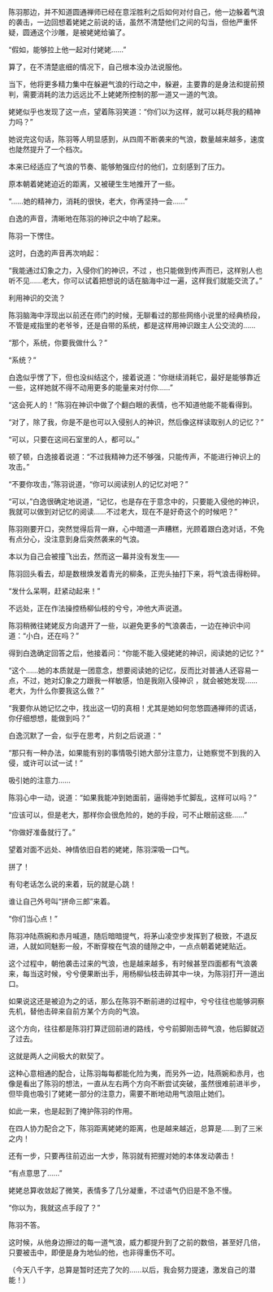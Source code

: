 陈羽那边，并不知道圆通禅师已经在意淫胜利之后如何对付自己，他一边躲着气浪的袭击，一边回想着姥姥之前说的话，虽然不清楚他们之间的勾当，但他严重怀疑，圆通这个沙雕，是被姥姥给骗了。

“假如，能够拉上他一起对付姥姥……”

算了，在不清楚底细的情况下，自己根本没办法说服他。

当下，他将更多精力集中在躲避气浪的行动之中，躲避，主要靠的是身法和提前预判，需要消耗的法力远远比不上姥姥所控制的那一道又一道的气浪。

姥姥似乎也发现了这一点，望着陈羽笑道：“你们以为这样，就可以耗尽我的精神力吗？”

她说完这句话，陈羽等人明显感到，从四周不断袭来的气浪，数量越来越多，速度也陡然提升了一个档次。

本来已经适应了气浪的节奏、能够勉强应付的他们，立刻感到了压力。

原本朝着姥姥迫近的距离，又被硬生生地推开了一些。

“……她的精神力，消耗的很快，老大，你再坚持一会……”

白逸的声音，清晰地在陈羽的神识之中响了起来。

陈羽一下愣住。

这时，白逸的声音再次响起：

“我能通过幻象之力，入侵你们的神识，不过 ，也只能做到传声而已，这样别人也听不见……老大，你可以试着把想说的话在脑海中过一遍，这样我们就能交流了。”

利用神识的交流？

陈羽脑海中浮现出以前还在师门的时候，无聊看过的那些网络小说里的经典桥段，不管是戒指里的老爷爷，还是自带的系统，都是这样用神识跟主人公交流的……

“那个，系统，你要我做什么？”

“系统？”

白逸似乎愣了下，但也没纠结这个，接着说道：“你继续消耗它，最好是能够靠近一些，这样她就不得不动用更多的能量来对付你……”

“这会死人的！”陈羽在神识中做了个翻白眼的表情，也不知道他能不能看得到。

“对了，除了我，你是不是也可以入侵别人的神识，然后像这样读取别人的记忆？”

“可以，只要在这间石室里的人，都可以。”

顿了顿，白逸接着说道：“不过我精神力还不够强，只能传声，不能进行神识上的攻击。”

“不要你攻击，”陈羽说道，“你可以阅读别人的记忆对吧？”

“可以，”白逸很确定地说道，“记忆，也是存在于意念中的，只要能入侵他的神识，我就可以做到对记忆的阅读……不过老大，现在不是好奇这个的时候吧？”

陈羽刚要开口，突然觉得后背一麻，心中暗道一声糟糕，光顾着跟白逸对话，不免有点分心，没注意到身后突然袭来的气浪。

本以为自己会被撞飞出去，然而这一幕并没有发生——

陈羽回头看去，却是数根焕发着青光的柳条，正兜头抽打下来，将气浪击得粉碎。

“发什么呆啊，赶紧动起来！”

不远处，正在作法操控杨柳仙枝的兮兮，冲他大声说道。

陈羽稍微往姥姥反方向退开了一些，以避免更多的气浪袭击，一边在神识中问道：“小白，还在吗？”

得到白逸确定回答之后，他接着问：“你能不能入侵姥姥的神识，阅读她的记忆？”

“这个……她的本质就是一团意念，想要阅读她的记忆，反而比对普通人还容易一点，不过，她对幻象之力跟我一样敏感，怕是我刚入侵神识 ，就会被她发现……老大，为什么你要我这么做？”

“我要你从她记忆之中，找出这一切的真相！尤其是她如何忽悠圆通禅师的谎话，你仔细想想，能做到吗？”

白逸沉默了一会，似乎在思考，片刻之后说道：“

“那只有一种办法，如果能有别的事情吸引她大部分注意力，让她察觉不到我的入侵，或许可以试一试！”

吸引她的注意力……

陈羽心中一动，说道：“如果我能冲到她面前，逼得她手忙脚乱，这样可以吗？”

“应该可以，但是老大，那样你会很危险的，她的手段，可不止眼前这些……”

“你做好准备就行了。”

望着对面不远处、神情依旧自若的姥姥，陈羽深吸一口气。

拼了！

有句老话怎么说的来着，玩的就是心跳！

谁让自己外号叫“拼命三郎”来着。

“你们当心点！”

陈羽冲陆燕婉和赤月喊道，随后暗暗提气，将茅山凌空步发挥到了极致，不退反进，人就如同魅影一般，不断穿梭在气浪的缝隙之中，一点点朝着姥姥贴近。

这个过程中，朝他袭击过来的气浪，也是越来越多，有时候甚至四面都有气浪袭来，每当这时候，兮兮便果断出手，用杨柳仙枝击碎其中一块，为陈羽打开一道出口。

如果说这还是被迫为之的话，那么在陈羽不断前进的过程中，兮兮往往也能够洞察先机，替他击碎来自前方某个方向的气浪。

这个方向，往往都是陈羽打算迂回前进的路线，兮兮前脚刚击碎气浪，他后脚就迈了过去。

这就是两人之间极大的默契了。

这种心意相通的配合，让陈羽每每都能化险为夷，而另外一边，陆燕婉和赤月，也像是看出了陈羽的想法，一直从左右两个方向不断尝试突破，虽然很难前进半步，但毕竟也吸引了姥姥一部分的注意力，需要不断地动用气浪阻止她们。

如此一来，也是起到了掩护陈羽的作用。

在四人协力配合之下，陈羽距离姥姥的距离，也是越来越近，总算是……到了三米之内！

还有一步，只要再往前迈出一大步，陈羽就有把握对她的本体发动袭击！

“有点意思了……”

姥姥总算收敛起了微笑，表情多了几分凝重，不过语气仍旧是不急不慢。

“你以为，我就这点手段了？”

陈羽不答。

这时候，从他身边擦过的每一道气浪，威力都提升到了之前的数倍，甚至好几倍，只要被击中，即便是身为地仙的他，也非得重伤不可。

（今天八千字，总算是暂时还完了欠的……以后，我会努力提速，激发自己的潜能！）
